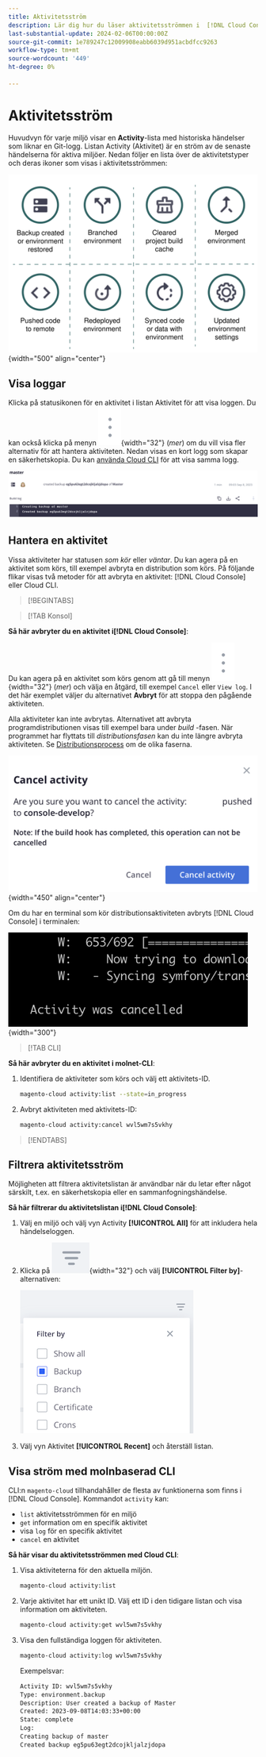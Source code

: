 ```yaml
---
title: Aktivitetsström
description: Lär dig hur du läser aktivitetsströmmen i  [!DNL Cloud Console]  eller Cloud CLI för Adobe Commerce i molninfrastrukturen.
last-substantial-update: 2024-02-06T00:00:00Z
source-git-commit: 1e789247c12009908eabb6039d951acbdfcc9263
workflow-type: tm+mt
source-wordcount: '449'
ht-degree: 0%

---
```


# Aktivitetsström

Huvudvyn för varje miljö visar en **Activity**-lista med historiska händelser som liknar en Git-logg. Listan Activity (Aktivitet) är en ström av de senaste händelserna för aktiva miljöer. Nedan följer en lista över de aktivitetstyper och deras ikoner som visas i aktivitetsströmmen:

![Aktivitetstyper](../../assets/activity-types.svg){width="500" align="center"}

## Visa loggar

Klicka på statusikonen för en aktivitet i listan Aktivitet för att visa loggen. Du kan också klicka på menyn ![Mer](../../assets/icon-more.png){width="32"} (_mer_) om du vill visa fler alternativ för att hantera aktiviteten. Nedan visas en kort logg som skapar en säkerhetskopia. Du kan [använda Cloud CLI](#activity-stream-with-cloud-cli) för att visa samma logg.

![Loggvy](../../assets/log-view.png)

## Hantera en aktivitet

Vissa aktiviteter har statusen _som kör_ eller _väntar_. Du kan agera på en aktivitet som körs, till exempel avbryta en distribution som körs. På följande flikar visas två metoder för att avbryta en aktivitet: [!DNL Cloud Console] eller Cloud CLI.

>[!BEGINTABS]

>[!TAB Konsol]

**Så här avbryter du en aktivitet i[!DNL Cloud Console]**:

Du kan agera på en aktivitet som körs genom att gå till menyn ![Mer](../../assets/icon-more.png){width="32"} (_mer_) och välja en åtgärd, till exempel `Cancel` eller `View log`. I det här exemplet väljer du alternativet **Avbryt** för att stoppa den pågående aktiviteten.

Alla aktiviteter kan inte avbrytas. Alternativet att avbryta programdistributionen visas till exempel bara under _build_ -fasen. När programmet har flyttats till _distributionsfasen_ kan du inte längre avbryta aktiviteten. Se [Distributionsprocess](../deploy/process.md) om de olika faserna.

![Avbryt aktivitet](../../assets/activity-icons/cancel-activity.png){width="450" align="center"}

Om du har en terminal som kör distributionsaktiviteten avbryts [!DNL Cloud Console] i terminalen:

![Aktiviteten avbröts i terminal](../../assets/activity-icons/activity-cancelled.png){width="300"}

>[!TAB CLI]

**Så här avbryter du en aktivitet i molnet-CLI**:

1. Identifiera de aktiviteter som körs och välj ett aktivitets-ID.

   ```bash
   magento-cloud activity:list --state=in_progress
   ```

1. Avbryt aktiviteten med aktivitets-ID:

   ```bash
   magento-cloud activity:cancel wvl5wm7s5vkhy
   ```

>[!ENDTABS]

## Filtrera aktivitetsström

Möjligheten att filtrera aktivitetslistan är användbar när du letar efter något särskilt, t.ex. en säkerhetskopia eller en sammanfogningshändelse.

**Så här filtrerar du aktivitetslistan i[!DNL Cloud Console]**:

1. Välj en miljö och välj vyn Activity **[!UICONTROL All]** för att inkludera hela händelseloggen.

1. Klicka på ![Filtrera efter](../../assets/icon-filterby.png){width="32"} och välj **[!UICONTROL Filter by]**-alternativen:

   ![Filtrera aktiviteter](../../assets/activity-filter.png)

1. Välj vyn Aktivitet **[!UICONTROL Recent]** och återställ listan.

## Visa ström med molnbaserad CLI

CLI:n `magento-cloud` tillhandahåller de flesta av funktionerna som finns i [!DNL Cloud Console]. Kommandot `activity` kan:

- `list` aktivitetsströmmen för en miljö
- `get` information om en specifik aktivitet
- visa `log` för en specifik aktivitet
- `cancel` en aktivitet

**Så här visar du aktivitetsströmmen med Cloud CLI**:

1. Visa aktiviteterna för den aktuella miljön.

   ```bash
   magento-cloud activity:list
   ```

1. Varje aktivitet har ett unikt ID. Välj ett ID i den tidigare listan och visa information om aktiviteten.

   ```bash
   magento-cloud activity:get wvl5wm7s5vkhy
   ```

1. Visa den fullständiga loggen för aktiviteten.

   ```bash
   magento-cloud activity:log wvl5wm7s5vkhy
   ```

   Exempelsvar:

   ```bash
   Activity ID: wvl5wm7s5vkhy
   Type: environment.backup
   Description: User created a backup of Master
   Created: 2023-09-08T14:03:33+00:00
   State: complete
   Log:
   Creating backup of master
   Created backup eg5pu63egt2dcojkljalzjdopa
   ```
